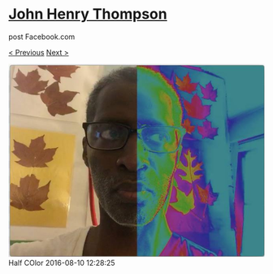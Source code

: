 # [John Henry Thompson](../README.md)
post Facebook.com

[< Previous](2016-08-11-3.md) [Next >](2016-08-09-3.md)

[![](../media/2016-08-10/Half-COlor.jpg)](../README.md)
Half COlor
2016-08-10 12:28:25